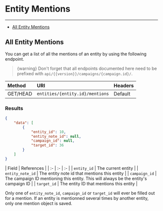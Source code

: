 # Entity Mentions

---

- [All Entity Mentions](#all-entity-mentions)

<a name="all-entity-mentions"></a>
## All Entity Mentions

You can get a list of all the mentions of an entity by using the following endpoint.

> {warning} Don't forget that all endpoints documented here need to be prefixed with `api/{{version}}/campaigns/{campaign.id}/`.


| Method | URI | Headers |
| :- |   :-   |  :-  |
| GET/HEAD | `entities/{entity.id}/mentions` | Default |

### Results
```json
{
    "data": [
        {
            "entity_id": 10,
            "entity_note_id": null,
            "campaign_id": null,
            "target_id": 36
        }
    ]
}
```


| Field | References |
| :- |   :-   |  :-  |
| `entity_id` | The current entity |
| `entity_note_id` | The entity note id that mentions this entity |
| `campaign_id` | The campaign ID mentioning this entity. This will always be the entity's campaign ID |
| `target_id` | The entity ID that mentions this entity |

Only one of `entity_note_id`, `campaign_id` or `target_id` will ever be filled out for a mention. If an entity is mentionned several times by another entity, only one mention object is saved.
